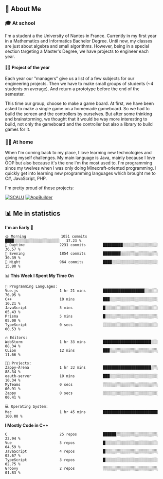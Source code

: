 ## 👀 About Me

### 🎓 At school

I'm a student a the University of Nantes in France. Currently in my first year in a Mathematics and Informatics Bachelor Degree. Until now, my classes are just about algebra and small algorithms. However, being in a special section targeting a Master's Degree, we have projects to engineer each year. 

#### 🔧🔬 Project of the year

Each year our "managers" give us a list of a few subjects for our engineering projects. Then we have to make small groups of students (~4 students on average). And return a prototype before the end of the semester.

This time our group, choose to make a game board. At first, we have been asked to make a single game on a homemade gameboard. So we had to build the screen and the controllers by ourselves. 
But after some thinking and brainstorming, we thought that it would be way more interesting to build, not only the gameboard and the controller but also a library to build games for it.

### 👨‍💻 At home

When I'm coming back to my place, I love learning new technologies and giving myself challenges. My main language is Java, mainly because I love OOP but also because it's the one I'm the most used to. I'm programming since my twelves when I was only doing Minecraft-oriented programming.  I quickly get into learning new programming languages which brought me to C#, JavaScript, PHP. 

I'm pretty proud of those projects:

[![SCALU](https://github-readme-stats.vercel.app/api/pin?username=renardfute&repo=SCALU)](https://github.com/renardfute/scalu)
[![AppBuilder](https://github-readme-stats.vercel.app/api/pin?username=pulsedev2&repo=AppBuilder)](https://github.com/pulsedev2/AppBuilder)

## 📊 Me in statistics
<!--START_SECTION:waka-->
**I'm an Early 🐤** 

```text
🌞 Morning                1051 commits        ████░░░░░░░░░░░░░░░░░░░░░   17.23 % 
🌆 Daytime                2231 commits        █████████░░░░░░░░░░░░░░░░   36.57 % 
🌃 Evening                1854 commits        ████████░░░░░░░░░░░░░░░░░   30.39 % 
🌙 Night                  964 commits         ████░░░░░░░░░░░░░░░░░░░░░   15.80 % 
```


📊 **This Week I Spent My Time On** 

```text
💬 Programming Languages: 
Vue.js                   1 hr 21 mins        ███████████████████░░░░░░   76.95 % 
C++                      10 mins             ███░░░░░░░░░░░░░░░░░░░░░░   10.21 % 
JavaScript               5 mins              █░░░░░░░░░░░░░░░░░░░░░░░░   05.43 % 
Prisma                   5 mins              █░░░░░░░░░░░░░░░░░░░░░░░░   05.00 % 
TypeScript               0 secs              ░░░░░░░░░░░░░░░░░░░░░░░░░   00.53 % 

🔥 Editors: 
WebStorm                 1 hr 33 mins        ██████████████████████░░░   88.34 % 
CLion                    12 mins             ███░░░░░░░░░░░░░░░░░░░░░░   11.66 % 

🐱‍💻 Projects: 
Zappy-Arena              1 hr 33 mins        ██████████████████████░░░   88.34 % 
oauth-server             10 mins             ███░░░░░░░░░░░░░░░░░░░░░░   10.34 % 
MyTeams                  0 secs              ░░░░░░░░░░░░░░░░░░░░░░░░░   00.91 % 
Zappy                    0 secs              ░░░░░░░░░░░░░░░░░░░░░░░░░   00.41 % 

💻 Operating System: 
Mac                      1 hr 45 mins        █████████████████████████   100.00 % 
```

**I Mostly Code in C++** 

```text
C                        25 repos            ██████░░░░░░░░░░░░░░░░░░░   22.94 % 
Vue                      5 repos             █░░░░░░░░░░░░░░░░░░░░░░░░   04.59 % 
JavaScript               4 repos             █░░░░░░░░░░░░░░░░░░░░░░░░   03.67 % 
TypeScript               3 repos             █░░░░░░░░░░░░░░░░░░░░░░░░   02.75 % 
Groovy                   2 repos             ░░░░░░░░░░░░░░░░░░░░░░░░░   01.83 % 
```




<!--END_SECTION:waka-->
